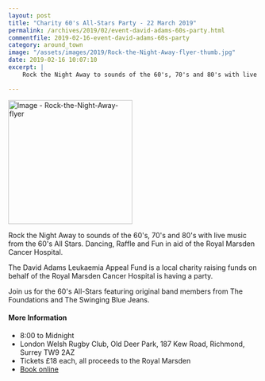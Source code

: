 ```yaml
---
layout: post
title: "Charity 60's All-Stars Party - 22 March 2019"
permalink: /archives/2019/02/event-david-adams-60s-party.html
commentfile: 2019-02-16-event-david-adams-60s-party
category: around_town
image: "/assets/images/2019/Rock-the-Night-Away-flyer-thumb.jpg"
date: 2019-02-16 10:07:10
excerpt: |
    Rock the Night Away to sounds of the 60's, 70's and 80's with live music from the 60's All Stars.  Dancing, Raffle and Fun in aid of the Royal Marsden Cancer Hospital.

---
```

<a href="/assets/images/2019/Rock-the-Night-Away-flyer.jpg" title="Click for a larger image"><img src="/assets/images/2019/Rock-the-Night-Away-flyer-thumb.jpg" width="250" alt="Image - Rock-the-Night-Away-flyer"  class="photo right"/></a>

Rock the Night Away to sounds of the 60's, 70's and 80's with live music from the 60's All Stars.  Dancing, Raffle and Fun in aid of the Royal Marsden Cancer Hospital.

The David Adams Leukaemia Appeal Fund is a local charity raising funds on behalf of the Royal Marsden Cancer Hospital is having a party.

Join us for the 60's All-Stars featuring original band members from The Foundations and The Swinging Blue Jeans.


#### More Information

* 8:00 to Midnight
* London Welsh Rugby Club, Old Deer Park, 187 Kew Road, Richmond, Surrey TW9 2AZ
* Tickets &pound;18 each, all proceeds to the Royal Marsden
* [Book online](http://www.davidadamsleukaemiaappeal.org/new-events)

